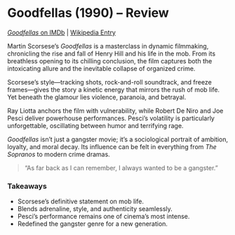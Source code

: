 # Goodfellas (1990) – Review

[*Goodfellas* on IMDb](https://www.imdb.com/title/tt0099685/) | [Wikipedia Entry](https://en.wikipedia.org/wiki/Goodfellas)

Martin Scorsese’s *Goodfellas* is a masterclass in dynamic filmmaking, chronicling the rise and fall of Henry Hill and his life in the mob. From its breathless opening to its chilling conclusion, the film captures both the intoxicating allure and the inevitable collapse of organized crime.  

Scorsese’s style—tracking shots, rock-and-roll soundtrack, and freeze frames—gives the story a kinetic energy that mirrors the rush of mob life. Yet beneath the glamour lies violence, paranoia, and betrayal.  

Ray Liotta anchors the film with vulnerability, while Robert De Niro and Joe Pesci deliver powerhouse performances. Pesci’s volatility is particularly unforgettable, oscillating between humor and terrifying rage.  

*Goodfellas* isn’t just a gangster movie; it’s a sociological portrait of ambition, loyalty, and moral decay. Its influence can be felt in everything from *The Sopranos* to modern crime dramas.  

> “As far back as I can remember, I always wanted to be a gangster.”  

### Takeaways
- Scorsese’s definitive statement on mob life.  
- Blends adrenaline, style, and authenticity seamlessly.  
- Pesci’s performance remains one of cinema’s most intense.  
- Redefined the gangster genre for a new generation.  
